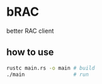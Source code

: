 # bRAC
better RAC client

## how to use

```bash
rustc main.rs -o main # build
./main                # run
```